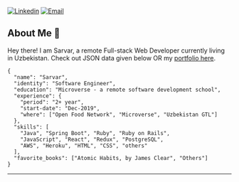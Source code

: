 [![Linkedin](https://img.shields.io/badge/-LinkedIn-blue?style=flat&logo=Linkedin&logoColor=white&link=https://linkedin.com/in/sarvar-khalimov-208797143/)](https://www.linkedin.com/in/sarvar-khalimov-208797143/)
[![Email](https://img.shields.io/badge/-Email-c14438?style=flat&logo=Gmail&logoColor=white&link=mailto:mail@gmail.com)](mailto:khalimovsarvar@gmail.com)


## About Me :wave:

Hey there!
I am Sarvar, a remote Full-stack Web Developer currently living in Uzbekistan.
Check out JSON data given below OR my [portfolio here](https://sarvarkh.github.io/portfolio/).

```
{
  "name": "Sarvar",
  "identity": "Software Engineer",
  "education": "Microverse - a remote software development school",
  "experience": {
    "period": "2+ year",
    "start-date": "Dec-2019",
    "where": ["Open Food Network", "Microverse", "Uzbekistan GTL"]
  },
  "skills": [
    "Java", "Spring Boot", "Ruby", "Ruby on Rails",
    "JavaScript", "React", "Redux", "PostgreSQL",
    "AWS", "Heroku", "HTML", "CSS", "others"
  ],
  "favorite_books": ["Atomic Habits, by James Clear", "Others"]
} 
```

<hr/>



